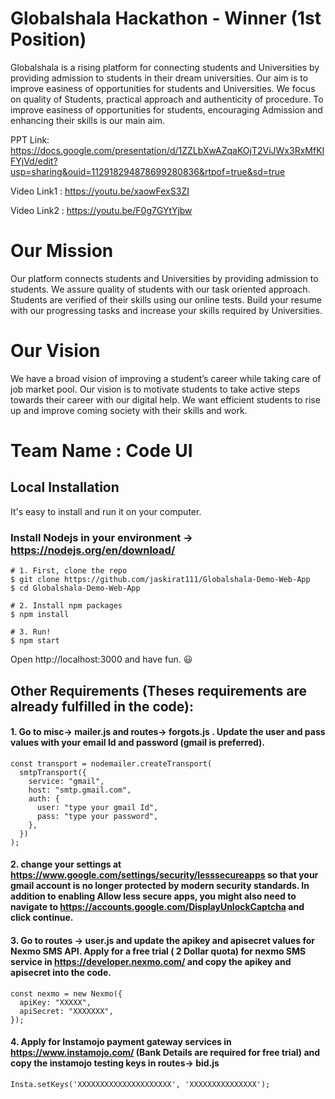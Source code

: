# Globalshala Hackathon - Winner (1st Position)
Globalshala is a rising platform for connecting students and Universities by providing admission to students in their dream universities. Our aim is to improve easiness of opportunities for students and Universities. We focus on quality of Students, practical approach and authenticity of procedure. To improve easiness of opportunities for students, encouraging Admission and enhancing their skills is our main aim.

PPT Link: https://docs.google.com/presentation/d/1ZZLbXwAZqaKOjT2ViJWx3RxMfKIFYjVd/edit?usp=sharing&ouid=112918294878699280836&rtpof=true&sd=true

Video Link1 : https://youtu.be/xaowFexS3ZI

Video Link2 : https://youtu.be/F0g7GYtYjbw

# Our Mission
Our platform connects students and Universities by providing admission to students. We assure quality of students with our task oriented approach. Students are verified of their skills using our online tests. Build your resume with our progressing tasks and increase your skills required by Universities.

# Our Vision
We have a broad vision of improving a student’s career while taking care of job market pool. Our vision is to motivate students to take active steps towards their career with our digital help. We want efficient students to rise up and improve coming society with their skills and work.

# Team Name : Code UI

## Local Installation
It's easy to install and run it on your computer.

### Install Nodejs in your environment -> https://nodejs.org/en/download/ 

```shell
# 1. First, clone the repo
$ git clone https://github.com/jaskirat111/Globalshala-Demo-Web-App
$ cd Globalshala-Demo-Web-App

# 2. Install npm packages
$ npm install

# 3. Run!
$ npm start
```
Open http://localhost:3000 and have fun. :smiley:

## Other Requirements (Theses requirements are already fulfilled in the code):

#### 1. Go to misc-> mailer.js and routes-> forgots.js . Update the user and pass values with your email Id and password (gmail is preferred). 
```shell
const transport = nodemailer.createTransport(
  smtpTransport({
    service: "gmail",
    host: "smtp.gmail.com",
    auth: {
      user: "type your gmail Id",
      pass: "type your password",
    },
  })
);
```
#### 2. change your settings at https://www.google.com/settings/security/lesssecureapps so that your gmail account is no longer protected by modern security standards. In addition to enabling Allow less secure apps, you might also need to navigate to https://accounts.google.com/DisplayUnlockCaptcha and click continue.

#### 3. Go to routes -> user.js and update the apikey and apisecret values for Nexmo SMS API. Apply for a free trial ( 2 Dollar quota) for nexmo SMS service in https://developer.nexmo.com/ and copy the apikey and apisecret into the code.

```shell
const nexmo = new Nexmo({
  apiKey: "XXXXX",
  apiSecret: "XXXXXXX",
});
```

#### 4. Apply for Instamojo payment gateway services in https://www.instamojo.com/ (Bank Details are required for free trial) and copy the instamojo testing keys in routes-> bid.js

```shell
Insta.setKeys('XXXXXXXXXXXXXXXXXXXXX', 'XXXXXXXXXXXXXXX');
```







